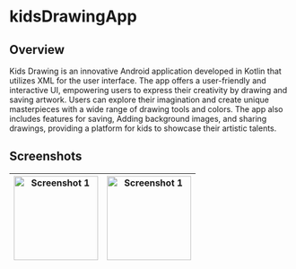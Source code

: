 # kidsDrawingApp

## Overview
Kids Drawing is an innovative Android application developed in Kotlin that utilizes XML for the user interface. The app offers a user-friendly and interactive UI, empowering users to express their creativity by drawing and saving artwork. Users can explore their imagination and create unique masterpieces with a wide range of drawing tools and colors. The app also includes features for saving, Adding background images, and sharing drawings, providing a platform for kids to showcase their artistic talents.

## Screenshots
| <img alt="Screenshot 1" src="" width="150"/> |  <img alt="Screenshot 1" src="" width="150"/> |
|------------------------------------------------------------|-------------------------------------------------------------|

